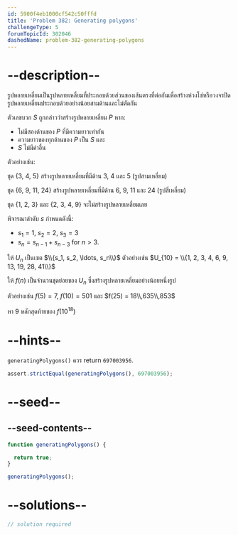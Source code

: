 ```yaml
---
id: 5900f4eb1000cf542c50fffd
title: 'Problem 382: Generating polygons'
challengeType: 5
forumTopicId: 302046
dashedName: problem-382-generating-polygons
---
```


# --description--

รูปหลายเหลี่ยมเป็นรูปหลายเหลี่ยมที่ประกอบด้วยส่วนของเส้นตรงที่ต่อกันเพื่อสร้างห่วงโซ่หรือวงจรปิด รูปหลายเหลี่ยมประกอบด้วยอย่างน้อยสามด้านและไม่ตัดกัน

ตัวเลขบวก $S$ ถูกกล่าวว่าสร้างรูปหลายเหลี่ยม $P$ หาก:

- ไม่มีสองด้านของ $P$ ที่มีความยาวเท่ากัน
- ความยาวของทุกด้านของ $P$ เป็น $S$ และ
- $S$ ไม่มีค่าอื่น

ตัวอย่างเช่น:

ชุด {3, 4, 5} สร้างรูปหลายเหลี่ยมที่มีด้าน 3, 4 และ 5 (รูปสามเหลี่ยม)

ชุด {6, 9, 11, 24} สร้างรูปหลายเหลี่ยมที่มีด้าน 6, 9, 11 และ 24 (รูปสี่เหลี่ยม)

ชุด {1, 2, 3} และ {2, 3, 4, 9} จะไม่สร้างรูปหลายเหลี่ยมเลย

พิจารณาลำดับ $s$ กำหนดดังนี้:

- $s_1 = 1$, $s_2 = 2$, $s_3 = 3$
- $s_n = s_{n - 1} + s_{n - 3}$ for $n > 3$.

ให้ $U_n$ เป็นเซต $\\{s_1, s_2, \ldots, s_n\\}$ ตัวอย่างเช่น $U_{10} = \\{1, 2, 3, 4, 6, 9, 13, 19, 28, 41\\}$

ให้ $f(n)$ เป็นจำนวนชุดย่อยของ $U_n$ ซึ่งสร้างรูปหลายเหลี่ยมอย่างน้อยหนึ่งรูป

ตัวอย่างเช่น $f(5) = 7$, $f(10) = 501$ และ $f(25) = 18\\,635\\,853$

หา 9 หลักสุดท้ายของ $f({10}^{18})$

# --hints--

`generatingPolygons()` ควร return `697003956`.

```js
assert.strictEqual(generatingPolygons(), 697003956);
```

# --seed--

## --seed-contents--

```js
function generatingPolygons() {

  return true;
}

generatingPolygons();
```

# --solutions--

```js
// solution required
```
